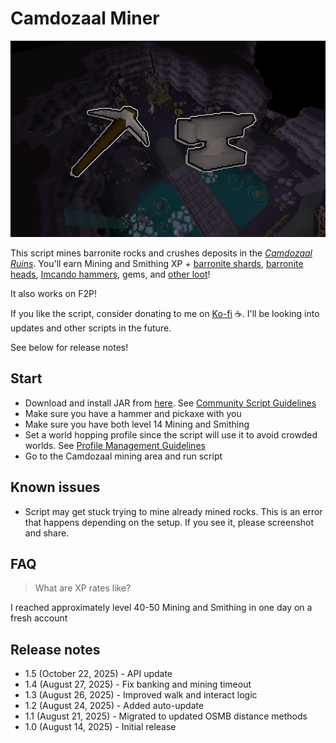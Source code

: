 # Camdozaal Miner

![img.png](img.png)

This script mines barronite rocks and crushes deposits in the [_Camdozaal Ruins_](https://oldschool.runescape.wiki/w/Ruins_of_Camdozaal). You'll earn Mining and Smithing XP + [barronite shards](https://oldschool.runescape.wiki/w/Barronite_shards), [barronite heads](https://oldschool.runescape.wiki/w/Barronite_head), [Imcando hammers](https://oldschool.runescape.wiki/w/Imcando_hammer), gems, and [other loot](https://oldschool.runescape.wiki/w/Barronite_deposit)!

It also works on F2P!

If you like the script, consider donating to me on [Ko-fi](https://ko-fi.com/fruart) ☕. I'll be looking into updates and other scripts in the future.

See below for release notes!

## Start
- Download and install JAR from [here](https://github.com/fru-art/fru-scripts/blob/master/out/artifacts/CamdozaalMinerScript.jar). See [Community Script Guidelines](https://discord.com/channels/736938454478356570/1364978724105355324)
- Make sure you have a hammer and pickaxe with you
- Make sure you have both level 14 Mining and Smithing
- Set a world hopping profile since the script will use it to avoid crowded worlds. See [Profile Management Guidelines](https://discord.com/channels/736938454478356570/1393939764092207134/1393939764092207134)
- Go to the Camdozaal mining area and run script


## Known issues
- Script may get stuck trying to mine already mined rocks. This is an error that happens depending on the setup. If you see it, please screenshot and share.

## FAQ
> What are XP rates like?

I reached approximately level 40-50 Mining and Smithing in one day on a fresh account

## Release notes
- 1.5 (October 22, 2025) - API update
- 1.4 (August 27, 2025) - Fix banking and mining timeout
- 1.3 (August 26, 2025) - Improved walk and interact logic
- 1.2 (August 24, 2025) - Added auto-update
- 1.1 (August 21, 2025) - Migrated to updated OSMB distance methods
- 1.0 (August 14, 2025) - Initial release
